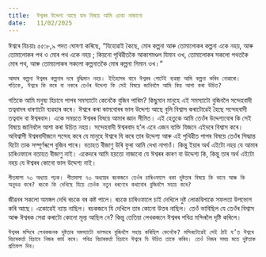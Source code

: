 ```yaml
---
title:  ঈশ্বৰৰ উদ্দেশ্য আছে যাৰ বিষয়ে আমি একো নাজানো
date:   11/02/2025
---
```


ঈশ্বৰে যিচয়াঃ ৫৫:৮,৯ পদত ঘোষণা কৰিছে, “যিহোৱাই কৈছে, মোৰ কল্পনা আৰু তোমালোকৰ কল্পনা একে নহয়, আৰু তোমালোকৰ পথ ও মোৰ পথ একে নহয় ; কিয়নো পৃথিৱীতকৈ আকাশমণ্ডল যিমান ওখ, তোমালোকৰ সকলো পথতকৈ মোৰ পথ, আৰু তোমালোকৰ সকলো কল্পনাতকৈ মোৰ কল্পনা সিমান ওখ।”

`আমাৰ কল্পনা ঈশ্বৰৰ কল্পনাৰ দৰে বুদ্ধিমান নহয়। ইতিহাসৰ বাবে ঈশ্বৰৰ গোটেই ব্যৱস্থা আমি কল্পনা কৰিব নোৱাৰো। গতিকে, ঈশ্বৰে কি কৰে বা নকৰে তেওঁৰ উদ্দেশ্য কি সেই বিষয়ে জানিবলৈ আমি কিয় আশা কৰা উচিত?`

গতিকে আমি মনুষ্য হিচাবে পাপৰ সমস্যাটো কেনেকৈ বুজিব পাৰিম? কিছুমান মানুহে এই সমস্যাটো বুজিবলৈ সন্দেহবাদী তত্ববাদৰ ধাৰণাটো ব্যৱহাৰ কৰে। ঈশ্বৰে কৰা কামবোৰৰ ভাল উদ্দেশ্য আছে বুলি বিশ্বাস কৰাটোৱেই হৈছে সন্দেহবাদী তত্ববাদ বা ঈশ্বৰবাদ। একে সময়তে ঈশ্বৰৰ বিষয়ে আমাৰ জ্ঞান সীমিত। এই হেতুকে আমি তেওঁৰ উদ্দেশ্যবোৰ কি সেই বিষয়ে জানিবলৈ আশা কৰা উচিত নহয়। সন্দেহবাদী ঈশ্বৰবাদ হ’ল এনে এজন ব্যক্তি যিজনে এইদৰে বিশ্বাস কৰে। অবিশ্বাসী ঈশ্বৰবাদীজনে সন্দেহ কৰে যে মানুহে ঈশ্বৰে যি কৰে তাৰ উদ্দেশ্য আৰু এই পৃথিৱীত পাপৰ বিষয়ে তেওঁৰ সিদ্ধান্ত যিটো তাক সম্পূৰ্ণৰূপে বুজিব পাৰে। বতাহত বীজাণু উৰি ফুৰা আমি দেখা নাপাওঁ। কিন্তু ইয়াৰ অৰ্থ এইটো নহয় যে আমাৰ চাৰিওফালে বতাহত বীজাণু নাই। একেদৰে আমি হয়তো নাজানো যে ঈশ্বৰৰ কাৰণ বা উদ্দেশ্য কি, কিন্তু তাৰ অৰ্থ এইটো নহয় যে ঈশ্বৰৰ কোনো ভাল উদ্দেশ্য নাই।

`গীতমালা ৭৩ অধ্যায় পঢ়ক। গীতমালা ৭৩ অধ্যায়ৰ ৰচকজনে তেওঁৰ চাৰিওফালে থকা দুষ্টতাৰ বিষয়ে কি ভাবে আৰু কি অনুভৱ কৰে? ৰচকে কি দেখিছে যিয়ে তেওঁক নতুন ধৰণেৰে কথাবোৰ বুজিবলৈ সহায় কৰে?`

জীৱনৰ সকলো অমঙ্গল দেখি ৰচকে বৰ কষ্ট পালে। ৰচকে চাৰিওফালে চাই দেখিলে দুষ্ট লোকবিলাকে সফলতা উপভোগ কৰি আছে। একোৱেই ন্যায় নাছিল। ৰচকজনে যি দেখিলে তাৰ কোনো উত্তৰ নাছিল। তেওঁ ভাবিছিল যে তেওঁৰ বিশ্বাস আৰু ঈশ্বৰক সেৱা কৰাটো কোনো মূল্য আছিল নে? কিন্তু তেতিয়া লেখকজনে ঈশ্বৰৰ পবিত্ৰ মন্দিৰলৈ দৃষ্টি কৰিলে।

`ঈশ্বৰৰ মন্দিৰে লেখকজনক দুষ্টতাৰ সমস্যাটো ভালদৰে বুজিবলৈ সহায় কৰিছিল কেনেকৈ? মন্দিৰটোৱেই সেই ঠাই য’ত ঈশ্বৰে বিচাৰকৰ্ত্তা হিচাবে নিজৰ কাৰ্য কৰে। পবিত্ৰ বিচাৰকৰ্ত্তা হিচাবে ঈশ্বৰে যি উচিত তাকে কৰিব। তেওঁ নিজৰ সময় মতে দুষ্টতাক প্ৰতিফল দিব।`